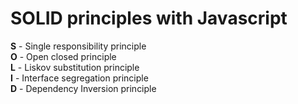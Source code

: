 # SOLID principles with Javascript

<b>S</b> - Single responsibility principle <br />
<b>O</b> - Open closed principle <br />
<b>L</b> - Liskov substitution principle <br />
<b>I</b> - Interface segregation principle <br />
<b>D</b> - Dependency Inversion principle <br />
